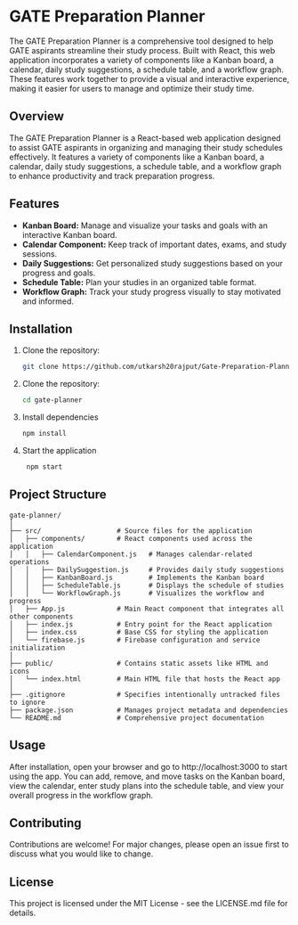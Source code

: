 # GATE Preparation Planner
The GATE Preparation Planner is a comprehensive tool designed to help GATE aspirants streamline their study process. Built with React, this web application incorporates a variety of components like a Kanban board, a calendar, daily study suggestions, a schedule table, and a workflow graph. These features work together to provide a visual and interactive experience, making it easier for users to manage and optimize their study time.

## Overview
The GATE Preparation Planner is a React-based web application designed to assist GATE aspirants in organizing and managing their study schedules effectively. It features a variety of components like a Kanban board, a calendar, daily study suggestions, a schedule table, and a workflow graph to enhance productivity and track preparation progress.

## Features
- **Kanban Board:** Manage and visualize your tasks and goals with an interactive Kanban board.
- **Calendar Component:** Keep track of important dates, exams, and study sessions.
- **Daily Suggestions:** Get personalized study suggestions based on your progress and goals.
- **Schedule Table:** Plan your studies in an organized table format.
- **Workflow Graph:** Track your study progress visually to stay motivated and informed.

## Installation

1. Clone the repository:
   ```bash
   git clone https://github.com/utkarsh20rajput/Gate-Preparation-Planner.git

2. Clone the repository:
   ```bash
   cd gate-planner
   
3. Install dependencies
   ```bash
   npm install

4. Start the application
   ```bash
    npm start

## Project Structure
```plaintext
gate-planner/
│
├── src/                   # Source files for the application
│   ├── components/        # React components used across the application
│   │   ├── CalendarComponent.js   # Manages calendar-related operations
│   │   ├── DailySuggestion.js     # Provides daily study suggestions
│   │   ├── KanbanBoard.js         # Implements the Kanban board
│   │   ├── ScheduleTable.js       # Displays the schedule of studies
│   │   └── WorkflowGraph.js       # Visualizes the workflow and progress
│   ├── App.js             # Main React component that integrates all other components
│   ├── index.js           # Entry point for the React application
│   ├── index.css          # Base CSS for styling the application
│   └── firebase.js        # Firebase configuration and service initialization
│
├── public/                # Contains static assets like HTML and icons
│   └── index.html         # Main HTML file that hosts the React app
│
├── .gitignore             # Specifies intentionally untracked files to ignore
├── package.json           # Manages project metadata and dependencies
└── README.md              # Comprehensive project documentation
```

## Usage
After installation, open your browser and go to http://localhost:3000 to start using the app. You can add, remove, and move tasks on the Kanban board, view the calendar, enter study plans into the schedule table, and view your overall progress in the workflow graph.

## Contributing
Contributions are welcome! For major changes, please open an issue first to discuss what you would like to change.

## License
This project is licensed under the MIT License - see the LICENSE.md file for details.
